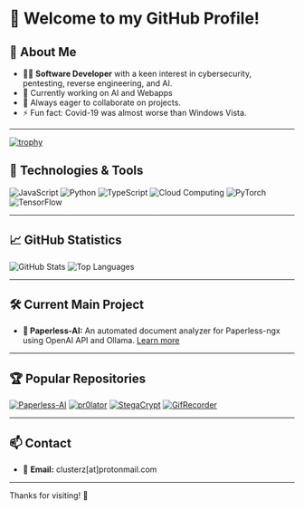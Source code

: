 # 👋 Welcome to my GitHub Profile!

## 🌟 About Me

- 👨‍💻 **Software Developer** with a keen interest in cybersecurity, pentesting, reverse engineering, and AI.
- 🔭 Currently working on AI and Webapps
- 🌱 Always eager to collaborate on projects.
- ⚡ Fun fact: Covid-19 was almost worse than Windows Vista.

---
[![trophy](https://github-profile-trophy.vercel.app/?username=clusterzx&theme=onedark)](https://github.com/ryo-ma/github-profile-trophy)
## 🚀 Technologies & Tools

![JavaScript](https://img.shields.io/badge/JavaScript-F7DF1E?style=for-the-badge&logo=javascript&logoColor=black)
![Python](https://img.shields.io/badge/Python-3776AB?style=for-the-badge&logo=python&logoColor=white)
![TypeScript](https://img.shields.io/badge/TypeScript-007ACC?style=for-the-badge&logo=typescript&logoColor=white)
![Cloud Computing](https://img.shields.io/badge/Cloud_Computing-4285F4?style=for-the-badge&logo=googlecloud&logoColor=white)
![PyTorch](https://img.shields.io/badge/PyTorch-EE4C2C?style=for-the-badge&logo=pytorch&logoColor=white)
![TensorFlow](https://img.shields.io/badge/TensorFlow-FF6F00?style=for-the-badge&logo=tensorflow&logoColor=white)
 
---

## 📈 GitHub Statistics

![GitHub Stats](https://github-readme-stats.vercel.app/api?username=clusterzx&show_icons=true&theme=radical)
![Top Languages](https://github-readme-stats.vercel.app/api/top-langs/?username=clusterzx&layout=compact&theme=radical)

---

## 🛠️ Current Main Project

- **📝 Paperless-AI:** An automated document analyzer for Paperless-ngx using OpenAI API and Ollama. [Learn more](https://github.com/clusterzx/paperless-ai)

---

## 🏆 Popular Repositories

[![Paperless-AI](https://github-readme-stats.vercel.app/api/pin/?username=clusterzx&repo=paperless-ai&theme=radical)](https://github.com/clusterzx/paperless-ai)
[![pr0lator](https://github-readme-stats.vercel.app/api/pin/?username=clusterzx&repo=pr0lator&theme=radical)](https://github.com/clusterzx/pr0lator)
[![StegaCrypt](https://github-readme-stats.vercel.app/api/pin/?username=clusterzx&repo=StegaCrypt&theme=radical)](https://github.com/clusterzx/StegaCrypt)
[![GifRecorder](https://github-readme-stats.vercel.app/api/pin/?username=clusterzx&repo=GifRecorder&theme=radical)](https://github.com/clusterzx/GifRecorder)

---

## 📫 Contact

- 📧 **Email:** clusterz[at]protonmail.com

---

Thanks for visiting! 🚀

